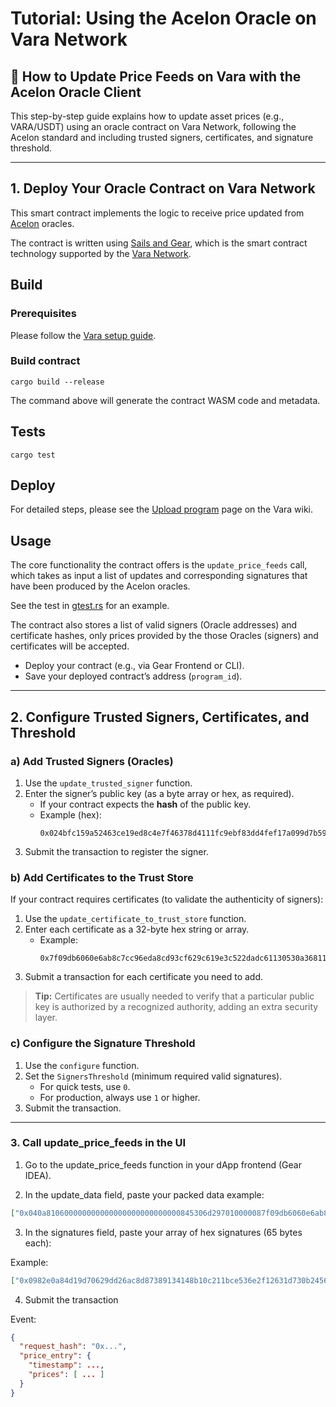 # Tutorial: Using the Acelon Oracle on Vara Network

## 🦾 How to Update Price Feeds on Vara with the Acelon Oracle Client

This step-by-step guide explains how to update asset prices (e.g., VARA/USDT) using an oracle contract on Vara Network, following the Acelon standard and including trusted signers, certificates, and signature threshold.

---

## 1. Deploy Your Oracle Contract on Vara Network

This smart contract implements the logic to receive price updated from [Acelon](https://acelon.io/) oracles.

The contract is written using [Sails and Gear](https://wiki.vara.network/docs/build), which is the smart contract technology supported by the [Vara Network](https://vara.network/).

## Build

### Prerequisites

Please follow the [Vara setup guide](https://wiki.vara.network/docs/getting-started-in-5-minutes).

### Build contract

```shell
cargo build --release
```

The command above will generate the contract WASM code and metadata.

## Tests

```shell
cargo test
```

## Deploy

For detailed steps, please see the [Upload program](https://wiki.vara.network/docs/build/deploy) page on the Vara wiki.

## Usage

The core functionality the contract offers is the `update_price_feeds` call, which takes as input a list of updates and corresponding signatures that have been produced by the Acelon oracles.

See the test in [gtest.rs](tests/gtest.rs) for an example.

The contract also stores a list of valid signers (Oracle addresses) and certificate hashes, only prices provided by the those Oracles (signers) and certificates will be accepted.

- Deploy your contract (e.g., via Gear Frontend or CLI).
- Save your deployed contract’s address (`program_id`).

---

## 2. Configure Trusted Signers, Certificates, and Threshold

### a) Add Trusted Signers (Oracles)

1. Use the `update_trusted_signer` function.
2. Enter the signer’s public key (as a byte array or hex, as required).
   - If your contract expects the **hash** of the public key.
   - Example (hex):  
     ```
     0x024bfc159a52463ce19ed8c4e7f46378d4111fc9ebf83dd4fef17a099d7b5937cb
     ```
3. Submit the transaction to register the signer.

### b) Add Certificates to the Trust Store

If your contract requires certificates (to validate the authenticity of signers):

1. Use the `update_certificate_to_trust_store` function.
2. Enter each certificate as a 32-byte hex string or array.
   - Example:
     ```
     0x7f09db6060e6ab8c7cc96eda8cd93cf629c619e3c522dadc61130530a3681140
     ```
3. Submit a transaction for each certificate you need to add.

> **Tip:** Certificates are usually needed to verify that a particular public key is authorized by a recognized authority, adding an extra security layer.

### c) Configure the Signature Threshold

1. Use the `configure` function.
2. Set the `SignersThreshold` (minimum required valid signatures).
   - For quick tests, use `0`.
   - For production, always use `1` or higher.
3. Submit the transaction.

---

### 3.  Call update_price_feeds in the UI

1. Go to the update_price_feeds function in your dApp frontend (Gear IDEA).

2. In the update_data field, paste your packed data example:
```json
["0x040a810600000000000000000000000000845306d297010000087f09db6060e6ab8c7cc96eda8cd93cf629c619e3c522dadc61130530a3681140d01c1a02125c916f90b158105a9d3cd02c4683f6df4da6decd183560a95f56bac7d60632fe55f42dfc753a8fa1526293ff5808845da7c1e3b3fab0e7ca6a9675"]

```

3. In the signatures field, paste your array of hex signatures (65 bytes each):

Example: 
```json
["0x0982e0a84d19d70629dd26ac8d87389134148b10c211bce536e2f12631d730b2456cc7e17da46927baf6a5dee4d669e7f89bf97edef59f8a8c792f50740645931c0000"]
```
4. Submit the transaction

Event:
```json
{
  "request_hash": "0x...",
  "price_entry": {
    "timestamp": ...,
    "prices": [ ... ]
  }
}

```